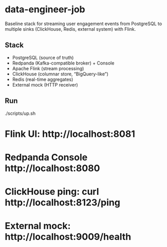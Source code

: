 # data-engineer-job

Baseline stack for streaming user engagement events from PostgreSQL to multiple sinks (ClickHouse, Redis, external system) with Flink.

## Stack
- PostgreSQL (source of truth)
- Redpanda (Kafka-compatible broker) + Console
- Apache Flink (stream processing)
- ClickHouse (columnar store, “BigQuery-like”)
- Redis (real-time aggregates)
- External mock (HTTP receiver)

## Run
./scripts/up.sh
# Flink UI:        http://localhost:8081
# Redpanda Console http://localhost:8080
# ClickHouse ping: curl http://localhost:8123/ping
# External mock:   http://localhost:9009/health
